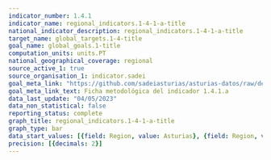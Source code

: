 ```yaml
---
indicator_number: 1.4.1
indicator_name: regional_indicators.1-4-1-a-title
national_indicator_description: regional_indicators.1-4-1-a-title
target_name: global_targets.1-4-title
goal_name: global_goals.1-title
computation_units: units.PT
national_geographical_coverage: regional
source_active_1: true
source_organisation_1: indicator.sadei
goal_meta_link: "https://github.com/sadeiasturias/asturias-datos/raw/develop/descargas/metodologia/1.4.1.a.pdf"
goal_meta_link_text: Ficha metodológica del indicador 1.4.1.a
data_last_update: "04/05/2023"
data_non_statistical: false
reporting_status: complete
graph_title: regional_indicators.1-4-1-a-title
graph_type: bar
data_start_values: [{field: Region, value: Asturias}, {field: Region, value: España}]
precision: [{decimals: 2}]
---
```

